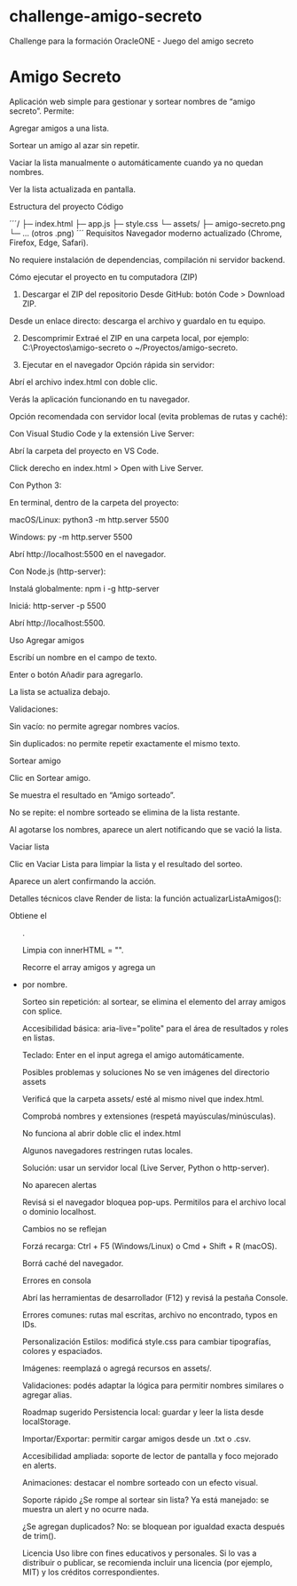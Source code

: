 # challenge-amigo-secreto
Challenge para la formación OracleONE - Juego del amigo secreto

<h1>Amigo Secreto</h1>

Aplicación web simple para gestionar y sortear nombres de “amigo secreto”. Permite:

Agregar amigos a una lista.

Sortear un amigo al azar sin repetir.

Vaciar la lista manualmente o automáticamente cuando ya no quedan nombres.

Ver la lista actualizada en pantalla.

Estructura del proyecto
Código

´´´/
├─ index.html
├─ app.js
├─ style.css
└─ assets/
   ├─ amigo-secreto.png
   └─ ... (otros .png)
´´´
Requisitos
Navegador moderno actualizado (Chrome, Firefox, Edge, Safari).

No requiere instalación de dependencias, compilación ni servidor backend.

Cómo ejecutar el proyecto en tu computadora (ZIP)
1) Descargar el ZIP del repositorio
Desde GitHub: botón Code > Download ZIP.

Desde un enlace directo: descarga el archivo y guardalo en tu equipo.

2) Descomprimir
Extraé el ZIP en una carpeta local, por ejemplo: C:\Proyectos\amigo-secreto o ~/Proyectos/amigo-secreto.

3) Ejecutar en el navegador
Opción rápida sin servidor:

Abrí el archivo index.html con doble clic.

Verás la aplicación funcionando en tu navegador.

Opción recomendada con servidor local (evita problemas de rutas y caché):

Con Visual Studio Code y la extensión Live Server:

Abrí la carpeta del proyecto en VS Code.

Click derecho en index.html > Open with Live Server.

Con Python 3:

En terminal, dentro de la carpeta del proyecto:

macOS/Linux: python3 -m http.server 5500

Windows: py -m http.server 5500

Abrí http://localhost:5500 en el navegador.

Con Node.js (http-server):

Instalá globalmente: npm i -g http-server

Iniciá: http-server -p 5500

Abrí http://localhost:5500.

Uso
Agregar amigos

Escribí un nombre en el campo de texto.

Enter o botón Añadir para agregarlo.

La lista se actualiza debajo.

Validaciones:

Sin vacío: no permite agregar nombres vacíos.

Sin duplicados: no permite repetir exactamente el mismo texto.

Sortear amigo

Clic en Sortear amigo.

Se muestra el resultado en “Amigo sorteado”.

No se repite: el nombre sorteado se elimina de la lista restante.

Al agotarse los nombres, aparece un alert notificando que se vació la lista.

Vaciar lista

Clic en Vaciar Lista para limpiar la lista y el resultado del sorteo.

Aparece un alert confirmando la acción.

Detalles técnicos clave
Render de lista: la función actualizarListaAmigos():

Obtiene el <ul id="listaAmigos">.

Limpia con innerHTML = "".

Recorre el array amigos y agrega un <li> por nombre.

Sorteo sin repetición: al sortear, se elimina el elemento del array amigos con splice.

Accesibilidad básica: aria-live="polite" para el área de resultados y roles en listas.

Teclado: Enter en el input agrega el amigo automáticamente.

Posibles problemas y soluciones
No se ven imágenes del directorio assets

Verificá que la carpeta assets/ esté al mismo nivel que index.html.

Comprobá nombres y extensiones (respetá mayúsculas/minúsculas).

No funciona al abrir doble clic el index.html

Algunos navegadores restringen rutas locales.

Solución: usar un servidor local (Live Server, Python o http-server).

No aparecen alertas

Revisá si el navegador bloquea pop-ups. Permitilos para el archivo local o dominio localhost.

Cambios no se reflejan

Forzá recarga: Ctrl + F5 (Windows/Linux) o Cmd + Shift + R (macOS).

Borrá caché del navegador.

Errores en consola

Abrí las herramientas de desarrollador (F12) y revisá la pestaña Console.

Errores comunes: rutas mal escritas, archivo no encontrado, typos en IDs.

Personalización
Estilos: modificá style.css para cambiar tipografías, colores y espaciados.

Imágenes: reemplazá o agregá recursos en assets/.

Validaciones: podés adaptar la lógica para permitir nombres similares o agregar alias.

Roadmap sugerido
Persistencia local: guardar y leer la lista desde localStorage.

Importar/Exportar: permitir cargar amigos desde un .txt o .csv.

Accesibilidad ampliada: soporte de lector de pantalla y foco mejorado en alerts.

Animaciones: destacar el nombre sorteado con un efecto visual.

Soporte rápido
¿Se rompe al sortear sin lista? Ya está manejado: se muestra un alert y no ocurre nada.

¿Se agregan duplicados? No: se bloquean por igualdad exacta después de trim().

Licencia
Uso libre con fines educativos y personales. Si lo vas a distribuir o publicar, se recomienda incluir una licencia (por ejemplo, MIT) y los créditos correspondientes.
